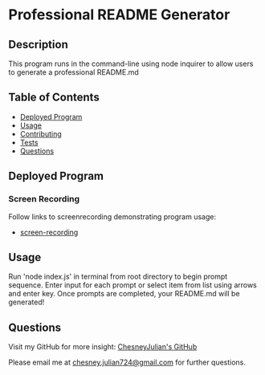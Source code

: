 # Professional README Generator
  ## Description  
  This program runs in the command-line using node inquirer to allow users to generate a professional README.md             
  
  ## Table of Contents
  - [Deployed Program](#deployed-program)
  - [Usage](#usage)
  - [Contributing](#contributing)
  - [Tests](#tests)
  - [Questions](#questions)
  
  ## Deployed Program
  ### Screen Recording
  Follow links to screenrecording demonstrating program usage: 
  - [screen-recording](https://github.com/ChesneyJulian/professional-readme-generator/blob/main/screen-recording-readme-generator.mov)
  ## Usage
  Run 'node index.js' in terminal from root directory to begin prompt sequence. Enter input for each prompt or select item from list using arrows and enter key. Once prompts are completed, your README.md will be generated!

  ## Questions
  Visit my GitHub for more insight: 
  [ChesneyJulian's GitHub](https://github.com/ChesneyJulian/)
  
  Please email me at [chesney.julian724@gmail.com](chesney.julian724@gmail.com) for further questions.

